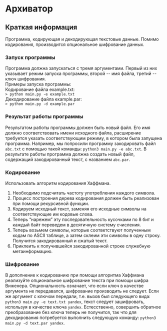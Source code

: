 # Архиватор

## Краткая информация
Программа, кодирующая и декодирующая текстовые данные. Помимо кодирования, производится опциональное шифрование данных.

### Запуск программы
Программа должна запускаться с тремя аргументами. Первый из них указывает режим запуска программы, второй -- имя файла, третий -- ключ шифрования.<br>
Примеры запуска программы:<br>
Кодирование файла example.txt:<br>
`> python main.py -e example.txt`<br>
Декодирование файла example.par:<br>
`> python main.py -d example.par`

### Результат работы программы
Результатом работы программы должен быть новый файл. Его имя должно соответствовать имени исходного файла, расширение требуется указать соответствующим режиму, в котором была запущена программа. Например, мы попросили программу закодировать файл `abc.txt` с помощью такой команды: `python3 main.py -e abc.txt`. В результате работы программа должна создать новый файл, содержащий закодированный текст, с названием `abc.par`.

### Кодирование
Использовать алгоритм кодирования Хаффмана.
1. Необходимо подсчитать частоту употребления каждого символа.
2. Процесс построения дерева кодирования должен быть реализован при помощи рекурсивной функции.
3. Кодируем исходный текст, заменяя его исходные символы на соответствующие им кодовые слова.
4. Теперь “нарежем” эту последовательность кусочками по 8 бит и каждый байт переведем в десятичную систему счисления.
5. Теперь возьмем символы, которые соответствуют полученным кодам по ASCII таблице, а затем склеим эти символы в одну строку. Получится закодированный и сжатый текст.
6. Приклеить к получившейся закодированной строке служебную метаинформацию.

### Шифрование
В дополнение к кодированию при помощи алгоритма Хаффмана реализуйте опциональное шифрование текста при помощи шифра Виженера. Опциональность означает, что если ключ в качестве аргумента не передавался, шифрование производить не следует. Если же аргумент с ключом передали, т.е. вызов был следующего вида: `python3 main.py -e text.txt yandex`, текст следует зашифровать, используя в качестве ключа `yandex`. Естесственно, совершить обратное преобразование без ключа теперь не получится, так что для декодирования потребуется выполнить следующую команду: `python3 main.py -d text.par yandex`.
